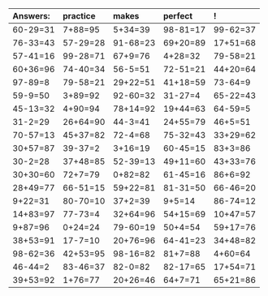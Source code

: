 | Answers: | practice | makes | perfect | ! |
| :--- | :--- | :--- | :--- | :--- |
| 60-29=31 | 7+88=95 | 5+34=39 | 98-81=17 | 99-62=37 | 
| 76-33=43 | 57-29=28 | 91-68=23 | 69+20=89 | 17+51=68 | 
| 57-41=16 | 99-28=71 | 67+9=76 | 4+28=32 | 79-58=21 | 
| 60+36=96 | 74-40=34 | 56-5=51 | 72-51=21 | 44+20=64 | 
| 97-89=8 | 79-58=21 | 29+22=51 | 41+18=59 | 73-64=9 | 
| 59-9=50 | 3+89=92 | 92-60=32 | 31-27=4 | 65-22=43 | 
| 45-13=32 | 4+90=94 | 78+14=92 | 19+44=63 | 64-59=5 | 
| 31-2=29 | 26+64=90 | 44-3=41 | 24+55=79 | 46+5=51 | 
| 70-57=13 | 45+37=82 | 72-4=68 | 75-32=43 | 33+29=62 | 
| 30+57=87 | 39-37=2 | 3+16=19 | 60-45=15 | 83+3=86 | 
| 30-2=28 | 37+48=85 | 52-39=13 | 49+11=60 | 43+33=76 | 
| 30+30=60 | 72+7=79 | 0+82=82 | 61-45=16 | 86+6=92 | 
| 28+49=77 | 66-51=15 | 59+22=81 | 81-31=50 | 66-46=20 | 
| 9+22=31 | 80-70=10 | 37+2=39 | 9+5=14 | 86-74=12 | 
| 14+83=97 | 77-73=4 | 32+64=96 | 54+15=69 | 10+47=57 | 
| 9+87=96 | 0+24=24 | 79-60=19 | 50+4=54 | 59+17=76 | 
| 38+53=91 | 17-7=10 | 20+76=96 | 64-41=23 | 34+48=82 | 
| 98-62=36 | 42+53=95 | 98-16=82 | 81+7=88 | 4+60=64 | 
| 46-44=2 | 83-46=37 | 82-0=82 | 82-17=65 | 17+54=71 | 
| 39+53=92 | 1+76=77 | 20+26=46 | 64+7=71 | 65+21=86 | 
